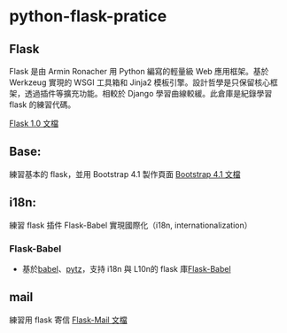 # python-flask-pratice

## Flask

Flask 是由 Armin Ronacher 用 Python 編寫的輕量級 Web 應用框架。基於 Werkzeug 實現的 WSGI 工具箱和 Jinja2 模板引擎。設計哲學是只保留核心框架，透過插件等擴充功能。相較於 Django 學習曲線較緩。此倉庫是紀錄學習 flask 的練習代碼。

[Flask 1.0 文檔](http://flask.pocoo.org/docs/1.0/)

## Base:
練習基本的 flask，並用 Bootstrap 4.1 製作頁面
[Bootstrap 4.1 文檔](https://getbootstrap.com/)

## i18n:
練習 flask 插件 Flask-Babel 實現國際化（i18n, internationalization）

### Flask-Babel
- 基於[babel](https://github.com/python-babel/babel)、[pytz](https://pypi.python.org/pypi/pytz/)，支持 i18n 與 L10n的 flask 庫[Flask-Babel](https://github.com/python-babel/babel)

## mail
練習用 flask 寄信
[Flask-Mail 文檔](https://pythonhosted.org/Flask-Mail/)
